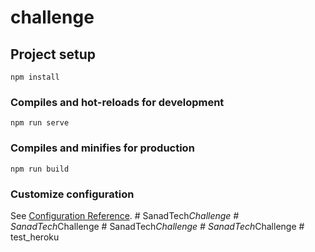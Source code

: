 # challenge

## Project setup
```
npm install
```

### Compiles and hot-reloads for development
```
npm run serve
```

### Compiles and minifies for production
```
npm run build
```

### Customize configuration
See [Configuration Reference](https://cli.vuejs.org/config/).
#   S a n a d T e c h _ C h a l l e n g e  
 #   S a n a d T e c h _ C h a l l e n g e  
 #   S a n a d T e c h _ C h a l l e n g e  
 #   S a n a d T e c h _ C h a l l e n g e  
 #   t e s t _ h e r o k u  
 
